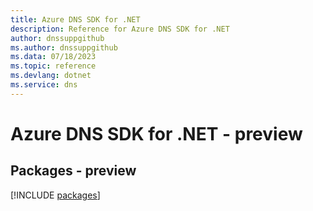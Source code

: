 ```yaml
---
title: Azure DNS SDK for .NET
description: Reference for Azure DNS SDK for .NET
author: dnssuppgithub
ms.author: dnssuppgithub
ms.data: 07/18/2023
ms.topic: reference
ms.devlang: dotnet
ms.service: dns
---
```

# Azure DNS SDK for .NET - preview
## Packages - preview
[!INCLUDE [packages](dns-index.md)]